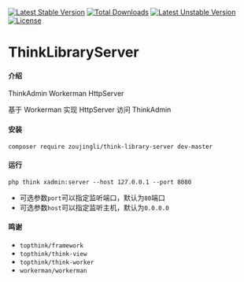 [![Latest Stable Version](https://poser.pugx.org/zoujingli/think-library-server/v/stable)](https://packagist.org/packages/zoujingli/think-library-server) [![Total Downloads](https://poser.pugx.org/zoujingli/think-library-server/downloads)](https://packagist.org/packages/zoujingli/think-library-server) [![Latest Unstable Version](https://poser.pugx.org/zoujingli/think-library-server/v/unstable)](https://packagist.org/packages/zoujingli/think-library-server) [![License](https://poser.pugx.org/zoujingli/think-library-server/license)](https://packagist.org/packages/zoujingli/think-library-server)


# ThinkLibraryServer

#### 介绍

ThinkAdmin Workerman HttpServer

基于 Workerman 实现 HttpServer 访问 ThinkAdmin

#### 安装

`composer require zoujingli/think-library-server dev-master`

#### 运行

`php think xadmin:server --host 127.0.0.1 --port 8080`

* 可选参数`port`可以指定监听端口，默认为`80`端口
* 可选参数`host`可以指定监听主机，默认为`0.0.0.0`

#### 鸣谢

* `topthink/framework`
* `topthink/think-view`
* `topthink/think-worker`
* `workerman/workerman`
